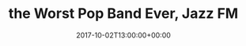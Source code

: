 ---
templateKey: event
guid: 08995c33-6eab-11ea-99c5-002590d1d1b0
date: 2017-10-02T13:00:00+00:00
eventTime: 1pm
title: the Worst Pop Band Ever, Jazz FM
artist: the Worst Pop Band Ever
city: Toronto
venue: Jazz FM
group: The Worst Pop Band Ever
---